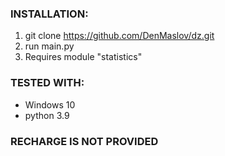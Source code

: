 ### INSTALLATION:
1. git clone https://github.com/DenMaslov/dz.git
2. run main.py
3. Requires module "statistics"

### TESTED WITH:
* Windows 10
* python 3.9

### RECHARGE IS NOT PROVIDED
